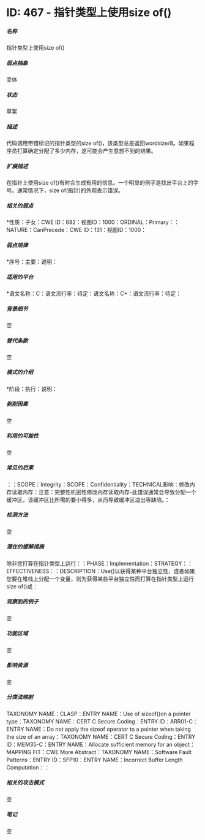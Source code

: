# ID: 467 - 指针类型上使用size of()
<h5>名称</h5>指针类型上使用size of()
<h5>弱点抽象</h5>变体
<h5>状态</h5>草案
<h5>描述</h5>代码调用带错标记的指针类型的size of()，该类型总是返回wordsize/8。如果程序员打算确定分配了多少内存，这可能会产生意想不到的结果。
<h5>扩展描述</h5>在指针上使用size of()有时会生成有用的信息。一个明显的例子是找出平台上的字号。通常情况下，size of(指针)的外观表示错误。
<h5>相关的弱点</h5>*性质：子女：CWE ID：682：视图ID：1000：ORDINAL：Primary：：NATURE：CanPrecede：CWE ID：131：视图ID：1000：
<h5>弱点规律</h5>*序号：主要：说明：
<h5>适用的平台</h5>*语文名称：C：语文流行率：待定：语文名称：C+：语文流行率：待定：
<h5>背景细节</h5>空
<h5>替代条款</h5>空
<h5>模式的介绍</h5>*阶段：执行：说明：
<h5>剥削因素</h5>空
<h5>利用的可能性</h5>空
<h5>常见的后果</h5>：：SCOPE：Integrity：SCOPE：Confidentiality：TECHNICAL影响：修改内存读取内存：注意：完整性机密性修改内存读取内存-此错误通常会导致分配一个缓冲区，该缓冲区比所需的要小得多，从而导致缓冲区溢出等缺陷。：
<h5>检测方法</h5>空
<h5>潜在的缓解措施</h5>除非您打算在指针类型上运行：：PHASE：Implementation：STRATEGY：：EFFECTIVENESS：：DESCRIPTION：Use()以获得某种平台独立性，或者如果您要在堆栈上分配一个变量，则为获得某些平台独立性而打算在指针类型上运行size of()或：
<h5>观察到的例子</h5>空
<h5>功能区域</h5>空
<h5>影响资源</h5>空
<h5>分类法映射</h5>TAXONOMY NAME：CLASP：ENTRY NAME：Use of sizeof()on a pointer type：TAXONOMY NAME：CERT C Secure Coding：ENTRY ID：ARR01-C：ENTRY NAME：Do not apply the sizeof operator to a pointer when taking the size of an array：TAXONOMY NAME：CERT C Secure Coding：ENTRY ID：MEM35-C：ENTRY NAME：Allocate sufficient memory for an object：MAPPING FIT：CWE More Abstract：TAXONOMY NAME：Software Fault Patterns：ENTRY ID：SFP10：ENTRY NAME：Incorrect Buffer Length Computation：：
<h5>相关的攻击模式</h5>空
<h5>笔记</h5>空

